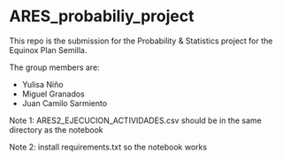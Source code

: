 # ARES_probabiliy_project

This repo is the submission for the Probability & Statistics project for the Equinox Plan Semilla.

The group members are:
* Yulisa Niño
* Miguel Granados
* Juan Camilo Sarmiento

Note 1: ARES2_EJECUCION_ACTIVIDADES.csv should be in the same directory as the notebook

Note 2: install requirements.txt so the notebook works
